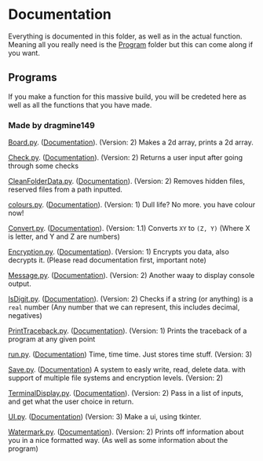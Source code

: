 # Documentation

Everything is documented in this folder, as well as in the actual function. Meaning all you really need is the [Program](../PythonFunctions/) folder but this can come along if you want.

## Programs

If you make a function for this massive build, you will be credeted here as well as all the functions that you have made.

### Made by dragmine149

[Board.py](../src/PythonFunctions/Board.py). ([Documentation](board.md)). (Version: 2)
Makes a 2d array, prints a 2d array.

[Check.py](../src/PythonFunctions/Check.py). ([Documentation](Check.md)). (Version: 2)
Returns a user input after going through some checks

[CleanFolderData.py](../src/PythonFunctions/CleanFolderData.py). ([Documentation](CleanFolderData.md)). (Version: 2)
Removes hidden files, reserved files from a path inputted.

[colours.py](../src/PythonFunctions/colours.py). ([Documentation](colours.md)). (Version: 1)
Dull life? No more. you have colour now!

[Convert.py](../src/PythonFunctions/Convert.py). ([Documentation](Convert.md)). (Version: 1.1)
Converts `XY` to `(Z, Y)` (Where X is letter, and Y and Z are numbers)

[Encryption.py](../src/PythonFunctions/Encryption.py). ([Documentation](Encryption.md)). (Version: 1)
Encrypts you data, also decrypts it. (Please read documentation first, important note)

[Message.py](../src/PythonFunctions/Message.py). ([Documentation](Message.md)). (Version: 2)
Another waay to display console output.

[IsDigit.py](../src/PythonFunctions/IsDigit.py). ([Documentation](IsDigit.md)). (Version: 2)
Checks if a string (or anything) is a `real` number (Any number that we can represent, this includes decimal, negatives)

[PrintTraceback.py](../src/PythonFunctions/PrintTraceback.py). ([Documentation](PrintTraceback.md)). (Version: 1)
Prints the traceback of a program at any given point

[run.py](../src/PythonFunctions/run.py). ([Documentation](run.md))
Time, time time. Just stores time stuff. (Version: 3)

[Save.py](../src/PythonFunctions/Save.py). ([Documentation](Save.md))
A system to easly write, read, delete data. with support of multiple file systems and encryption levels. (Version: 2)

[TerminalDisplay.py](../src/PythonFunctions/TerminalDisplay.py). ([Documentation](TerminalDisplay.md)). (Version: 2)
Pass in a list of inputs, and get what the user choice in return.

[UI.py](../src/PythonFunctions/ui.py). ([Documentation](ui.md)) (Version: 3)
Make a ui, using tkinter.

[Watermark.py](../src/PythonFunctions/watermark.py). ([Documentation](watermark.md)). (Version: 2)
Prints off information about you in a nice formatted way. (As well as some information about the program)

